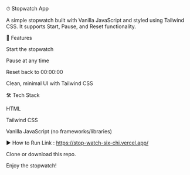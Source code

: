⏱ Stopwatch App

A simple stopwatch built with Vanilla JavaScript and styled using Tailwind CSS.
It supports Start, Pause, and Reset functionality.

🚀 Features

Start the stopwatch

Pause at any time

Reset back to 00:00:00

Clean, minimal UI with Tailwind CSS

🛠 Tech Stack

HTML

Tailwind CSS

Vanilla JavaScript (no frameworks/libraries)

▶️ How to Run
Link : https://stop-watch-six-chi.vercel.app/

Clone or download this repo.

Enjoy the stopwatch!
